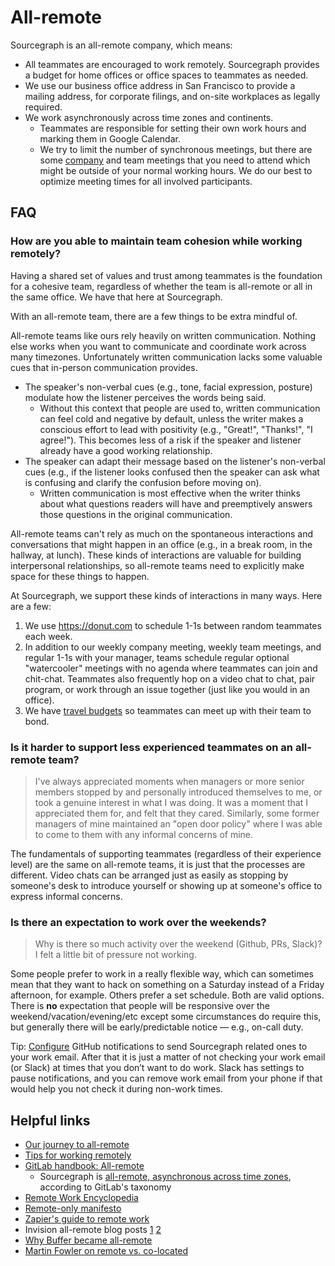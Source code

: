 # All-remote

Sourcegraph is an all-remote company, which means:

-  All teammates are encouraged to work remotely. Sourcegraph provides a budget for home offices or office spaces to teammates as needed.
- We use our business office address in San Francisco to provide a mailing address, for corporate filings, and on-site workplaces as legally required.
- We work asynchronously across time zones and continents.
  - Teammates are responsible for setting their own work hours and marking them in Google Calendar.
  - We try to limit the number of synchronous meetings, but there are some [company](../../handbook/communication/company_meeting.md) and team meetings that you need to attend which might be outside of your normal working hours. We do our best to optimize meeting times for all involved participants.

## FAQ

### How are you able to maintain team cohesion while working remotely?

Having a shared set of values and trust among teammates is the foundation for a cohesive team, regardless of whether the team is all-remote or all in the same office. We have that here at Sourcegraph.

With an all-remote team, there are a few things to be extra mindful of.

All-remote teams like ours rely heavily on written communication. Nothing else works when you want to communicate and coordinate work across many timezones. Unfortunately written communication lacks some valuable cues that in-person communication provides.

  - The speaker's non-verbal cues (e.g., tone, facial expression, posture) modulate how the listener perceives the words being said.
    - Without this context that people are used to, written communication can feel cold and negative by default, unless the writer makes a conscious effort to lead with positivity (e.g., "Great!", "Thanks!", "I agree!"). This becomes less of a risk if the speaker and listener already have a good working relationship.
  - The speaker can adapt their message based on the listener's non-verbal cues (e.g., if the listener looks confused then the speaker can ask what is confusing and clarify the confusion before moving on).
    - Written communication is most effective when the writer thinks about what questions readers will have and preemptively answers those questions in the original communication.

All-remote teams can't rely as much on the spontaneous interactions and conversations that might happen in an office (e.g., in a break room, in the hallway, at lunch). These kinds of interactions are valuable for building interpersonal relationships, so all-remote teams need to explicitly make space for these things to happen.

At Sourcegraph, we support these kinds of interactions in many ways. Here are a few:

1. We use https://donut.com to schedule 1-1s between random teammates each week.
1. In addition to our weekly company meeting, weekly team meetings, and regular 1-1s with your manager, teams schedule regular optional "watercooler" meetings with no agenda where teammates can join and chit-chat. Teammates also frequently hop on a video chat to chat, pair program, or work through an issue together (just like you would in an office).
1. We have [travel budgets](../../handbook/people-ops/travel.md) so teammates can meet up with their team to bond.

### Is it harder to support less experienced teammates on an all-remote team?

> I've always appreciated moments when managers or more senior members stopped by and personally introduced themselves to me, or took a genuine interest in what I was doing. It was a moment that I appreciated them for, and felt that they cared. Similarly, some former managers of mine maintained an "open door policy" where I was able to come to them with any informal concerns of mine.

The fundamentals of supporting teammates (regardless of their experience level) are the same on all-remote teams, it is just that the processes are different. Video chats can be arranged just as easily as stopping by someone's desk to introduce yourself or showing up at someone's office to express informal concerns.

### Is there an expectation to work over the weekends?

> Why is there so much activity over the weekend (Github, PRs, Slack)? I felt a little bit of pressure not working.

Some people prefer to work in a really flexible way, which can sometimes mean that they want to hack on something on a Saturday instead of a Friday afternoon, for example. Others prefer a set schedule. Both are valid options.
There is **no** expectation that people will be responsive over the weekend/vacation/evening/etc except some circumstances do require this, but generally there will be early/predictable notice — e.g., on-call duty.

Tip: [Configure](https://about.sourcegraph.com/handbook/engineering/github-notifications#custom-routing) GitHub notifications to send Sourcegraph related ones to your work email.
After that it is just a matter of not checking your work email (or Slack) at times that you don’t want to do work. Slack has settings to pause notifications, and you can remove work email from your phone if that would help you not check it during non-work times.

## Helpful links

- [Our journey to all-remote](https://about.sourcegraph.com/blog/our-journey-to-all-remote)
- [Tips for working remotely](tips.md)
- [GitLab handbook: All-remote](https://about.gitlab.com/company/culture/all-remote)
  - Sourcegraph is [all-remote, asynchronous across time zones](https://about.gitlab.com/company/culture/all-remote/stages/#all-remote-asynchronous-across-time-zones), according to GitLab's taxonomy
- [Remote Work Encyclopedia](http://remoteworkencyclopedia.com/)
- [Remote-only manifesto](https://www.remoteonly.org/)
- [Zapier's guide to remote work](https://zapier.com/learn/remote-work/)
- Invision all-remote blog posts [1](https://www.invisionapp.com/inside-design/studio-remote-design-team/) [2](https://www.invisionapp.com/inside-design/remote-company-culture/)
- [Why Buffer became all-remote](https://open.buffer.com/no-office/)
- [Martin Fowler on remote vs. co-located](https://martinfowler.com/articles/remote-or-co-located.html)
